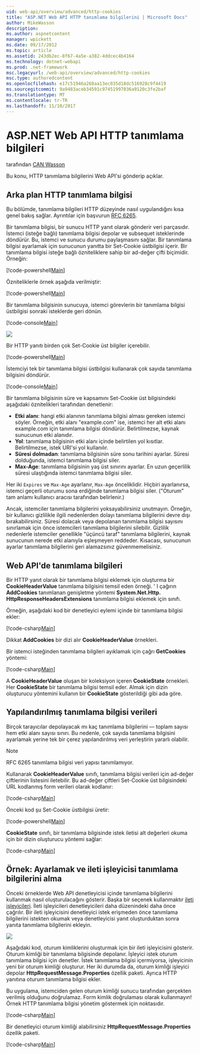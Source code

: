 ```yaml
---
uid: web-api/overview/advanced/http-cookies
title: "ASP.NET Web API HTTP tanımlama bilgilerini | Microsoft Docs"
author: MikeWasson
description: 
ms.author: aspnetcontent
manager: wpickett
ms.date: 09/17/2012
ms.topic: article
ms.assetid: 243db2ec-8f67-4a5e-a382-4ddcec4b4164
ms.technology: dotnet-webapi
ms.prod: .net-framework
msc.legacyurl: /web-api/overview/advanced/http-cookies
msc.type: authoredcontent
ms.openlocfilehash: e17c51946a268aa13ec035d18dc516928c9f4419
ms.sourcegitcommit: 9a9483aceb34591c97451997036a9120c3fe2baf
ms.translationtype: MT
ms.contentlocale: tr-TR
ms.lasthandoff: 11/10/2017
---
```

<a name="http-cookies-in-aspnet-web-api"></a>ASP.NET Web API HTTP tanımlama bilgileri
====================
tarafından [CAN Wasson](https://github.com/MikeWasson)

Bu konu, HTTP tanımlama bilgilerini Web API'si gönderip açıklar.

## <a name="background-on-http-cookies"></a>Arka plan HTTP tanımlama bilgisi

Bu bölümde, tanımlama bilgileri HTTP düzeyinde nasıl uygulandığını kısa genel bakış sağlar. Ayrıntılar için başvurun [RFC 6265](http://tools.ietf.org/html/rfc6265).

Bir tanımlama bilgisi, bir sunucu HTTP yanıt olarak gönderir veri parçasıdır. İstemci (isteğe bağlı) tanımlama bilgisi depolar ve subsequet isteklerinde döndürür. Bu, istemci ve sunucu durumu paylaşmasını sağlar. Bir tanımlama bilgisi ayarlamak için sunucunun yanıtta bir Set-Cookie üstbilgisi içerir. Bir tanımlama bilgisi isteğe bağlı özniteliklere sahip bir ad-değer çifti biçimidir. Örneğin:

[!code-powershell[Main](http-cookies/samples/sample1.ps1)]

Özniteliklerle örnek aşağıda verilmiştir:

[!code-powershell[Main](http-cookies/samples/sample2.ps1)]

Bir tanımlama bilgisinin sunucuya, istemci görevlerin bir tanımlama bilgisi üstbilgisi sonraki isteklerde geri dönün.

[!code-console[Main](http-cookies/samples/sample3.cmd)]

![](http-cookies/_static/image1.png)

Bir HTTP yanıtı birden çok Set-Cookie üst bilgiler içerebilir.

[!code-powershell[Main](http-cookies/samples/sample4.ps1)]

İstemciyi tek bir tanımlama bilgisi üstbilgisi kullanarak çok sayıda tanımlama bilgisini döndürür.

[!code-console[Main](http-cookies/samples/sample5.cmd)]

Bir tanımlama bilgisinin süre ve kapsamını Set-Cookie üst bilgisindeki aşağıdaki öznitelikleri tarafından denetlenir:

- **Etki alanı**: hangi etki alanının tanımlama bilgisi alması gereken istemci söyler. Örneğin, etki alanı "example.com" ise, istemci her alt etki alanı example.com için tanımlama bilgisi döndürür. Belirtilmezse, kaynak sunucunun etki alanıdır.
- **Yol**: tanımlama bilgisinin etki alanı içinde belirtilen yol kısıtlar. Belirtilmezse, istek URI'si yol kullanılır.
- **Süresi dolmadan**: tanımlama bilgisinin süre sonu tarihini ayarlar. Süresi dolduğunda, istemci tanımlama bilgisi siler.
- **Max-Age**: tanımlama bilgisinin yaş üst sınırını ayarlar. En uzun geçerlilik süresi ulaştığında istemci tanımlama bilgisi siler.

Her iki `Expires` ve `Max-Age` ayarlanır, `Max-Age` önceliklidir. Hiçbiri ayarlanırsa, istemci geçerli oturumu sona erdiğinde tanımlama bilgisi siler. ("Oturum" tam anlamı kullanıcı aracısı tarafından belirlenir.)

Ancak, istemciler tanımlama bilgilerini yoksayabilirsiniz unutmayın. Örneğin, bir kullanıcı gizlilikle ilgili nedenlerden dolayı tanımlama bilgilerini devre dışı bırakabilirsiniz. Süresi dolacak veya depolanan tanımlama bilgisi sayısını sınırlamak için önce istemcileri tanımlama bilgilerini silebilir. Gizlilik nedenlerle istemciler genellikle "üçüncü taraf" tanımlama bilgilerini, kaynak sunucunun nerede etki alanıyla eşleşmeyen reddeder. Kısacası, sunucunun ayarlar tanımlama bilgilerini geri alamazsınız güvenmemelisiniz.

## <a name="cookies-in-web-api"></a>Web API'de tanımlama bilgileri

Bir HTTP yanıt olarak bir tanımlama bilgisi eklemek için oluşturma bir **CookieHeaderValue** tanımlama bilgisini temsil eden örneği. ' I çağırın **AddCookies** tanımlanan genişletme yöntemi **System.Net.Http. HttpResponseHeadersExtensions** tanımlama bilgisi eklemek için sınıfı.

Örneğin, aşağıdaki kod bir denetleyici eylemi içinde bir tanımlama bilgisi ekler:

[!code-csharp[Main](http-cookies/samples/sample6.cs)]

Dikkat **AddCookies** bir dizi alır **CookieHeaderValue** örnekleri.

Bir istemci isteğinden tanımlama bilgileri ayıklamak için çağrı **GetCookies** yöntemi:

[!code-csharp[Main](http-cookies/samples/sample7.cs)]

A **CookieHeaderValue** oluşan bir koleksiyon içeren **CookieState** örnekleri. Her **CookieState** bir tanımlama bilgisi temsil eder. Almak için dizin oluşturucu yöntemini kullanın bir **CookieState** gösterildiği gibi ada göre.

## <a name="structured-cookie-data"></a>Yapılandırılmış tanımlama bilgisi verileri

Birçok tarayıcılar depolayacak mı kaç tanımlama bilgilerini &#8212; toplam sayısı hem etki alanı sayısı sınırı. Bu nedenle, çok sayıda tanımlama bilgisini ayarlamak yerine tek bir çerez yapılandırılmış veri yerleştirin yararlı olabilir.

> [!NOTE]
> RFC 6265 tanımlama bilgisi veri yapısı tanımlamıyor.


Kullanarak **CookieHeaderValue** sınıfı, tanımlama bilgisi verileri için ad-değer çiftlerinin listesini iletebilir. Bu ad-değer çiftleri Set-Cookie üst bilgisindeki URL kodlanmış form verileri olarak kodlanır:

[!code-csharp[Main](http-cookies/samples/sample8.cs)]

Önceki kod şu Set-Cookie üstbilgisi üretir:

[!code-powershell[Main](http-cookies/samples/sample9.ps1)]

**CookieState** sınıfı, bir tanımlama bilgisinde istek iletisi alt değerleri okuma için bir dizin oluşturucu yöntemi sağlar:

[!code-csharp[Main](http-cookies/samples/sample10.cs)]

## <a name="example-set-and-retrieve-cookies-in-a-message-handler"></a>Örnek: Ayarlamak ve ileti işleyicisi tanımlama bilgilerini alma

Önceki örneklerde Web API denetleyicisi içinde tanımlama bilgilerini kullanmak nasıl oluşturulacağını gösterir. Başka bir seçenek kullanmaktır [ileti işleyicileri](http-message-handlers.md). İleti işleyicileri denetleyicileri daha düzenindeki daha önce çağrılır. Bir ileti işleyicisini denetleyici istek erişmeden önce tanımlama bilgilerini istekten okumak veya denetleyicisi yanıt oluşturduktan sonra yanıta tanımlama bilgilerini ekleyin.

![](http-cookies/_static/image2.png)

Aşağıdaki kod, oturum kimliklerini oluşturmak için bir ileti işleyicisini gösterir. Oturum kimliği bir tanımlama bilgisinde depolanır. İşleyici istek oturum tanımlama bilgisi için denetler. İstek tanımlama bilgisi içermiyorsa, işleyicinin yeni bir oturum kimliği oluşturur. Her iki durumda da, oturum kimliği işleyici depolar **HttpRequestMessage.Properties** özellik paketi. Ayrıca HTTP yanıtına oturum tanımlama bilgisi ekler.

Bu uygulama, istemciden gelen oturum kimliği sunucu tarafından gerçekten verilmiş olduğunu doğrulamaz. Form kimlik doğrulaması olarak kullanmayın! Örnek HTTP tanımlama bilgisi yönetim göstermek için noktasıdır.

[!code-csharp[Main](http-cookies/samples/sample11.cs)]

Bir denetleyici oturum kimliği alabilirsiniz **HttpRequestMessage.Properties** özellik paketi.

[!code-csharp[Main](http-cookies/samples/sample12.cs)]
